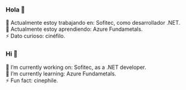 ### Hola 👋
🔭 Actualmente estoy trabajando en: Sofitec, como desarrollador .NET.  
🌱 Actualmente estoy aprendiendo: Azure Fundametals.  
⚡ Dato curioso: cinéfilo.

### Hi 👋
🔭 I’m currently working on: Sofitec, as a .NET developer.  
🌱 I’m currently learning: Azure Fundametals.  
⚡ Fun fact: cinephile.
